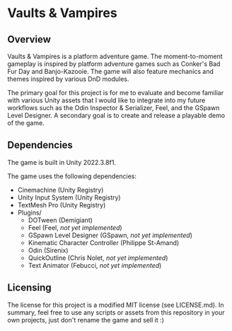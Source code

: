 # Vaults & Vampires

## Overview

Vaults & Vampires is a platform adventure game. The moment-to-moment gameplay is inspired by platform adventure games
such as Conker's Bad Fur Day and Banjo-Kazooie. The game will also feature mechanics and themes inspired by various DnD
modules.

The primary goal for this project is for me to evaluate and become familiar with various Unity assets that I would like
to integrate into my future workflows such as the Odin Inspector & Serializer, Feel, and the GSpawn Level Designer. A
secondary goal is to create and release a playable demo of the game.

## Dependencies

The game is built in Unity 2022.3.8f1.

The game uses the following dependencies:

-   Cinemachine (Unity Registry)
-   Unity Input System (Unity Registry)
-   TextMesh Pro (Unity Registry)
-   Plugins/
    -   DOTween (Demigiant)
    -   Feel (Feel, _not yet implemented_)
    -   GSpawn Level Designer (GSpawn, _not yet implemented_)
    -   Kinematic Character Controller (Philippe St-Amand)
    -   Odin (Sirenix)
    -   QuickOutline (Chris Nolet, _not yet implemented_)
    -   Text Animator (Febucci, _not yet implemented_)

## Licensing

The license for this project is a modified MIT license (see LICENSE.md). In summary, feel free to use any scripts or
assets from this repository in your own projects, just don't rename the game and sell it :)
